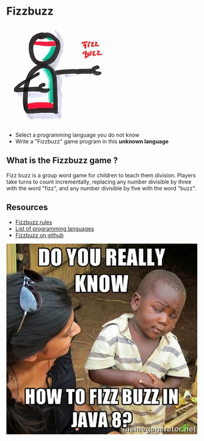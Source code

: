# Fizzbuzz
![Fizzbuzz](images/fizz-buzz.png)  

* Select a programming language you do not know
* Write a "Fizzbuzz" game program in this **unknown language**

## What is the Fizzbuzz game ?
Fizz buzz is a group word game for children to teach them division.
Players take turns to count incrementally, replacing any number divisible by three with the word "fizz", and any number divisible by five with the word "buzz".

## Resources
* [Fizzbuzz rules](https://en.wikipedia.org/wiki/Fizz_buzz)
* [List of programming languages](https://en.wikipedia.org/wiki/List_of_programming_languages)
* [Fizzbuzz on github](https://github.com/search?utf8=%E2%9C%93&q=fizzbuzz&type=)

![Fizzbuzz](images/fizz-buzz1.jpg)  